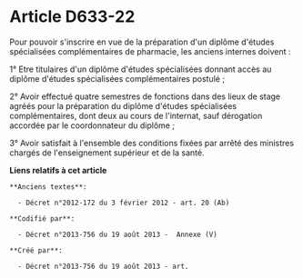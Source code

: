 # Article D633-22

Pour pouvoir s'inscrire en vue de la préparation d'un diplôme d'études spécialisées complémentaires de pharmacie, les anciens
internes doivent :

1° Etre titulaires d'un diplôme d'études spécialisées donnant accès au diplôme d'études spécialisées complémentaires
postulé ;

2° Avoir effectué quatre semestres de fonctions dans des lieux de stage agréés pour la préparation du diplôme d'études
spécialisées complémentaires, dont deux au cours de l'internat, sauf dérogation accordée par le coordonnateur du diplôme ;

3° Avoir satisfait à l'ensemble des conditions fixées par arrêté des ministres chargés de l'enseignement supérieur et de la
santé.

**Liens relatifs à cet article**

	**Anciens textes**:

	  - Décret n°2012-172 du 3 février 2012 - art. 20 (Ab)

	**Codifié par**:

	  - Décret n°2013-756 du 19 août 2013 -  Annexe (V)

	**Créé par**:

	  - Décret n°2013-756 du 19 août 2013 - art.
